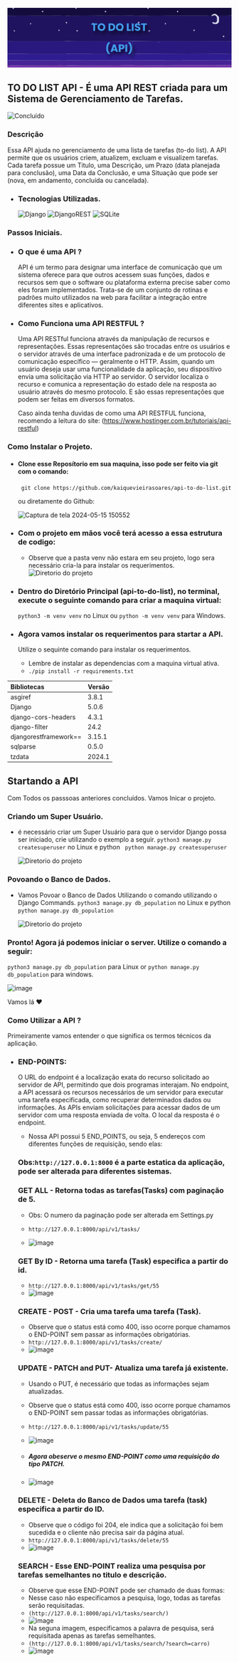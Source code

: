 ![Banner_project](readme-images/banner-project.png)

## TO DO LIST API - É uma API REST criada para um Sistema de Gerenciamento de Tarefas.  
![Concluído](https://img.shields.io/static/v1?label=STATUS&message=CONCLUÍDO&color=GREEN&style=for-the-badge)


### Descrição
Essa API ajuda no gerenciamento de uma lista de tarefas (to-do list). A API permite que os usuários criem, atualizem, excluam e visualizem tarefas. Cada tarefa possue um Titulo, uma Descrição, um Prazo (data planejada para conclusão), uma Data da Conclusão, e uma Situação que pode ser (nova, em andamento, concluída ou cancelada).

- ### Tecnologias Utilizadas.
  ![Django](https://img.shields.io/badge/django-%23092E20.svg?style=for-the-badge&logo=django&logoColor=white)
  ![DjangoREST](https://img.shields.io/badge/DJANGO-REST-ff1709?style=for-the-badge&logo=django&logoColor=white&color=ff1709&labelColor=gray)
  ![SQLite](https://img.shields.io/badge/sqlite-%2307405e.svg?style=for-the-badge&logo=sqlite&logoColor=white)

### Passos Iniciais.
- ### O que é uma API ?
  API é um termo para designar uma interface de comunicação que um sistema oferece para que outros acessem suas funções, dados e recursos sem que o software ou plataforma externa precise saber como eles foram implementados. Trata-se de um conjunto de rotinas e padrões muito utilizados na web para facilitar a integração entre diferentes sites e aplicativos.

- ### Como Funciona uma API RESTFUL ?
  Uma API RESTful funciona através da manipulação de recursos e representações. Essas representações são trocadas entre os usuários e o servidor através de uma interface padronizada e de um protocolo de comunicação específico — geralmente o HTTP. Assim, quando um usuário deseja usar uma funcionalidade da aplicação, seu dispositivo envia uma solicitação via HTTP ao servidor. O servidor localiza o recurso e comunica a representação do estado dele na resposta ao usuário através do mesmo protocolo. E são essas representações que podem ser feitas em diversos formatos.

  Caso ainda tenha duvidas de como uma API RESTFUL funciona, recomendo a leitura do site: (https://www.hostinger.com.br/tutoriais/api-restful)

### Como Instalar o Projeto.
- #### Clone esse Reposítorio em sua maquina, isso pode ser feito via git com o comando:
  ``` git clone https://github.com/kaiquevieirasoares/api-to-do-list.git```


  ou diretamente do Github:


  ![Captura de tela 2024-05-15 150552](https://github.com/kaiquevieirasoares/api-to-do-list/assets/123115955/25e31f9f-6e82-4691-b8ea-daef2f1e7c39)

- ### Com o projeto em mãos você terá acesso a essa estrutura de codigo:
  - Observe que a pasta venv não estara em seu projeto, logo sera necessário cria-la para instalar os requerimentos.
  ![Diretorio do projeto](readme-images/configuração-do-diretório.png)

- ### Dentro do Diretório Principal (api-to-do-list), no terminal, execute o seguinte comando para criar a maquina virtual:
  ``` python3 -m venv venv ``` no Linux ou ``` python -m venv venv ``` para Windows.

- ### Agora vamos instalar os requerimentos para startar a API.
  Utilize o sequinte comando para instalar os requerimentos.
  - Lembre de instalar as dependencias com a maquina virtual ativa.
  - ```./pip install -r requirements.txt ```
  



| Bibliotecas | Versão | 
|:----------|------|
|asgiref | 3.8.1|
|Django  | 5.0.6 | 
|django-cors-headers |  4.3.1| 
|django-filter |  24.2| 
|djangorestframework== | 3.15.1|  
|sqlparse |  0.5.0|  
|tzdata |  2024.1|  

## Startando a API
Com Todos os passsoas anteriores concluídos. Vamos Inicar o projeto.

### Criando um Super Usuário. 
-  é necessário criar um Super Usuário para que o servidor Django possa ser iniciado, crie utilizando o exemplo a seguir.
   ```python3 manage.py createsuperuser``` no Linux e python ``` python manage.py createsuperuser```
   
   ![Diretorio do projeto](readme-images/cmd-create-super-user.png)
   
### Povoando o Banco de Dados. 
-  Vamos Povoar o Banco de Dados Utilizando o comando utilizando o Django Commands.
   ```python3 manage.py db_population``` no Linux e python ```python manage.py db_population```
   
   ![Diretorio do projeto](readme-images/bd-povoamento.png)
   
### Pronto! Agora já podemos iniciar o server. Utilize o comando a seguir:

```python3 manage.py db_population``` para Linux or ```python manage.py db_population``` para windows.

![image](https://github.com/kaiquevieirasoares/api-to-do-list/assets/123115955/6e0b5150-d740-4451-965a-c0482db2a093)

Vamos lá ❤️



### Como Utilizar a API ?
Primeiramente vamos entender o que significa os termos técnicos da aplicação.

- ### END-POINTS:
  O URL do endpoint é a localização exata do recurso solicitado ao servidor de API, permitindo que dois programas interajam. No endpoint, a API acessará os recursos necessários de um servidor para executar uma tarefa especificada, como recuperar determinados dados ou informações. As APIs enviam solicitações para acessar dados de um servidor com uma resposta enviada de volta. O local da resposta é o endpoint.
  
  - Nossa API possui 5  END_POINTS, ou seja, 5 endereços com diferentes funções de requisição, sendo elas:
  ### Obs:```http://127.0.0.1:8000``` é a parte estatica da aplicação, pode ser alterada para diferentes sistemas.

   ### GET ALL - Retorna todas as tarefas(Tasks) com paginação de 5.
    - Obs: O numero da paginação pode ser alterada em Settings.py
    
    - ```http://127.0.0.1:8000/api/v1/tasks/```
    - ![image](https://github.com/kaiquevieirasoares/api-to-do-list/assets/123115955/d8ff6e12-c76b-4e58-981a-40a8a9e385ba)

  ### GET By ID - Retorna uma tarefa (Task) especifica a partir do id.
    - ```http://127.0.0.1:8000/api/v1/tasks/get/55```
    - ![image](readme-images/get-by-id.png)
 
      
  ### CREATE - POST - Cria uma tarefa uma tarefa (Task).
     - Observe que o status está como 400, isso ocorre porque chamamos o END-POINT sem passar as informações obrigatórias.
    - ```http://127.0.0.1:8000/api/v1/tasks/create/```
    - ![image](readme-images/post.png)
 
  ### UPDATE - PATCH and PUT- Atualiza uma tarefa já existente.
     - Usando o PUT, é necessário que todas as informações sejam atualizadas.
     - Observe que o status está como 400, isso ocorre porque chamamos o END-POINT sem passar todas as informações obrigatórias.
    - ```http://127.0.0.1:8000/api/v1/tasks/update/55```
    - ![image](readme-images/put-patch.png)
      
    - ##### Agora obeserve o mesmo END-POINT como uma requisição do tipo PATCH.
      
    - ![image](readme-images/patch-exemplo.png)
 

  ### DELETE - Deleta do Banco de Dados uma tarefa (task) especifica a partir do ID.
    - Observe que o código foi 204, ele indica que a solicitação foi bem sucedida e o cliente não precisa sair da página atual.
    - ```http://127.0.0.1:8000/api/v1/tasks/delete/55```
    - ![image](readme-images/delete.png)
    

  ### SEARCH - Esse END-POINT realiza uma pesquisa por tarefas semelhantes no titulo e descrição.
    - Observe que esse END-POINT pode ser chamado de duas formas:
    - Nesse caso não especificamos a pesquisa, logo, todas as tarefas serão requisitadas.
    - ```(http://127.0.0.1:8000/api/v1/tasks/search/)```
    - ![image](readme-images/search-sem-parametro.png)
    - Na seguna imagem, especificamos a palavra de pesquisa, será requisitada apenas as tarefas semelhantes.
    - ```(http://127.0.0.1:8000/api/v1/tasks/search/?search=carro)```
    - ![image](readme-images/search-com-parametro.png)
    

    
  










